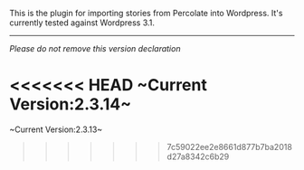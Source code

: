 This is the plugin for importing stories from Percolate into Wordpress. It's currently tested against Wordpress 3.1.


--------------------------------------------------
_Please do not remove this version declaration_

<<<<<<< HEAD
~Current Version:2.3.14~
=======
~Current Version:2.3.13~
>>>>>>> 7c59022ee2e8661d877b7ba2018d27a8342c6b29
